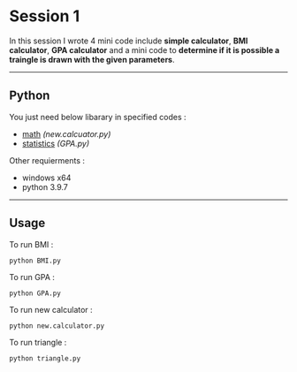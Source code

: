 # Session 1

In this session I wrote 4 mini code include **simple calculator**, **BMI calculator**, **GPA calculator** and a mini code to **determine if it is possible a traingle is drawn with the given parameters**.

---

## Python

You just need below libarary in specified codes :

- [math](https://docs.python.org/3/library/math.html) *(new.calcuator.py)* 
- [statistics](https://www.w3schools.com/python/module_statistics.asp) *(GPA.py)*


 Other requierments  :
 
 - windows x64
 - python 3.9.7

---

## Usage

To run BMI  :

```
python BMI.py
```

To run GPA  :

```
python GPA.py
```

To run new calculator  :

```
python new.calculator.py
```

To run triangle  :

```
python triangle.py
```
